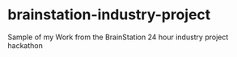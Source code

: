 # brainstation-industry-project
Sample of my Work from the BrainStation 24 hour industry project hackathon
